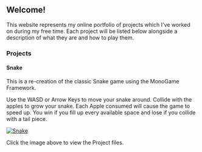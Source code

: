 ## Welcome!
This website represents my online portfolio of projects which I've worked on during my free time. Each project will be listed below alongside a description of what they are and how to play them. 

### Projects
#### Snake
This is a re-creation of the classic Snake game using the MonoGame Framework. 

Use the WASD or Arrow Keys to move your snake around. Collide with the apples to grow your snake. Each Apple consumed will cause the game to speed up. You win if you fill up every available space and lose if you collide with a tail piece. 

[![Snake](https://github.com/JoshuaPetherick/Portfolio/tree/main/assets/snake.gif)](https://github.com/JoshuaPetherick/Portfolio/tree/main/projects/monogame/Snake)

Click the image above to view the Project files. 